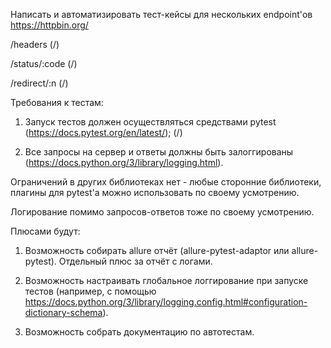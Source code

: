 Написать и автоматизировать тест-кейсы для нескольких endpoint'ов https://httpbin.org/

/headers (/)

/status/:code (/)

/redirect/:n (/)


Требования к тестам:

1. Запуск тестов должен осуществляться средствами pytest (https://docs.pytest.org/en/latest/); (/)

2. Все запросы на сервер и ответы должны быть залоггированы (https://docs.python.org/3/library/logging.html).


Ограничений в других библиотеках нет - любые сторонние библиотеки, плагины для pytest'а можно использовать по своему усмотрению.

Логирование помимо запросов-ответов тоже по своему усмотрению.


Плюсами будут:

1. Возможность собирать allure отчёт (allure-pytest-adaptor или allure-pytest). Отдельный плюс за отчёт с логами.

2. Возможность настраивать глобальное логгирование при запуске тестов (например, с помощью https://docs.python.org/3/library/logging.config.html#configuration-dictionary-schema).

3. Возможность собрать документацию по автотестам.



